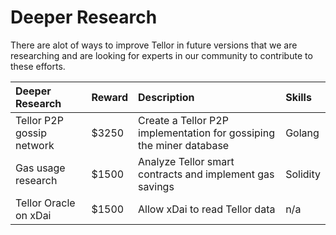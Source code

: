 # Deeper Research

There are alot of ways to improve Tellor in future versions that we are researching and are looking for experts in our community to contribute to these efforts.

| Deeper Research | Reward | Description | Skills |
| :--- | :--- | :--- | :--- |
| Tellor P2P gossip network | $3250 | Create a Tellor P2P implementation for gossiping the miner database | Golang |
| Gas usage research | $1500 | Analyze Tellor smart contracts and implement gas savings | Solidity |
| Tellor Oracle on xDai | $1500 | Allow xDai to read Tellor data | n/a |



